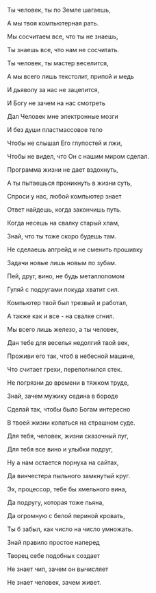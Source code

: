 ﻿Ты человек, ты по Земле шагаешь,

А мы твоя компьютерная рать.

Мы сосчитаем все, что ты не знаешь,

Ты знаешь все, что нам не сосчитать.

Ты человек, ты мастер веселится,

А мы всего лишь текстолит, припой и медь

И дьяволу за нас не зацепится,

И Богу не зачем на нас смотреть

Дал Человек мне  электронные мозги

И без души пластмассовое тело

Чтобы не слышал Его  глупостей и лжи,

Чтобы не видел, что Он с нашим миром сделал.

Программа жизни не дает вздохнуть,

А ты пытаешься проникнуть в жизни суть,

Спроси у нас, любой компьютер знает

Ответ найдешь, когда закончишь путь.

Когда несешь на свалку старый хлам,

Знай, что ты тоже скоро будешь там.

Не сделаешь апгрейд и не сменить прошивку

Задачи новые лишь новым по зубам.

Пей, друг, вино, не будь металлоломом

Гуляй с подругами покуда хватит сил.

Компьютер твой был трезвый и работал,

А также как и все - на свалке сгнил.

Мы всего лишь железо, а ты человек,

Дан тебе для веселья недолгий твой век,

Проживи его так, чтоб в небесной машине,

Что считает грехи, переполнился стек.

Не погрязни до времени в тяжком труде,

Знай, зачем мужику седина в бороде

Сделай так, чтобы было Богам интересно

В твоей жизни копаться на страшном суде.

Для тебя, человек, жизни сказочный луг,

Для тебя все вино и улыбки подруг,

Ну а нам остается порнуха на сайтах,

Да винчестера пыльного замкнутый круг.

Эх, процессор, тебе бы хмельного вина,

Да подругу, которая тоже пьяна,

Да огромную с белой периной кровать,

Ты б забыл, как число на число умножать.

Знай правило простое наперед

Творец  себе подобных создает

Не знает чип, зачем он вычисляет

Не знает человек, зачем живет.

